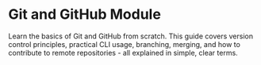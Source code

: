 # Git and GitHub Module
Learn the basics of Git and GitHub from scratch. This guide covers version control principles, practical CLI usage, branching, merging, and how to contribute to remote repositories - all explained in simple, clear terms.
